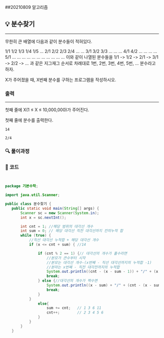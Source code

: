 ##20210809 알고리즘

## 💡 분수찾기
---
무한히 큰 배열에 다음과 같이 분수들이 적혀있다.

1/1	1/2	1/3	1/4	1/5	…
2/1	2/2	2/3	2/4	…	…
3/1	3/2	3/3	…	…	…
4/1	4/2	…	…	…	…
5/1	…	…	…	…	…
…	…	…	…	…	…
이와 같이 나열된 분수들을 1/1 -> 1/2 -> 2/1 -> 3/1 -> 2/2 -> … 과 같은 지그재그 순서로 차례대로 1번, 2번, 3번, 4번, 5번, … 분수라고 하자.

X가 주어졌을 때, X번째 분수를 구하는 프로그램을 작성하시오.
### 출력
---
첫째 줄에 X(1 ≤ X ≤ 10,000,000)가 주어진다.


첫째 줄에 분수를 출력한다.
```
14
```
```
2/4
```
### 🔍 풀이과정




 ###  👻 코드 

 ```java


package 기본수학;

import java.util.Scanner;

public class 분수찾기 {
    public static void main(String[] args) {
        Scanner sc = new Scanner(System.in);
        int x = sc.nextInt();

        int cnt = 1; //해당 범위의 대각선 개수
        int sum = 0; // 해당 대각선 직전 대각선까지 칸의누적 합
        while (true) {
            //직선 대각선 누적합 + 해당 대각선 개수
            if (x <= cnt + sum) { //14

                if (cnt % 2 == 1) {// 대각선의 개수가 홀수라면
                    //분모가 큰수부터 시작
                    //분모는 대각선 개수-(x번째 - 직선 대각선까지의 누적합 -1)
                    //분마는 x번째 - 직전 대각전까지의 누적합
                    System.out.println((cnt - (x - sum - 1)) + "/" + (x - sum));
                    break;
                } else {//대각선의 개수가 짝수면
                    System.out.println((x - sum) + "/" + (cnt - (x - sum - 1)));
                    break;
                }
            }
                else{
                    sum += cnt;   // 1 3 6 11
                    cnt++;        // 2 3 4 5 6
                }
            }
        }
    }



```

 
